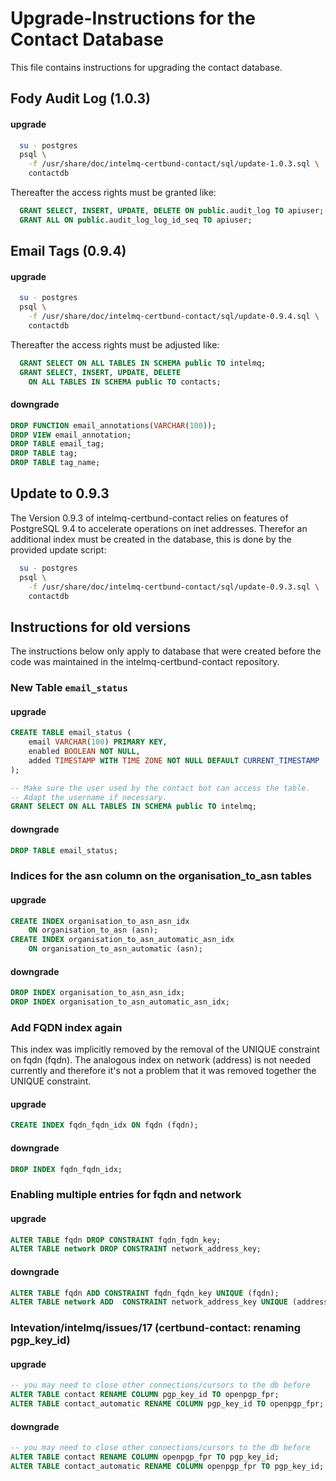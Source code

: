 # Upgrade-Instructions for the Contact Database

This file contains instructions for upgrading the contact database.

## Fody Audit Log (1.0.3)

#### upgrade

```sh
  su - postgres
  psql \
    -f /usr/share/doc/intelmq-certbund-contact/sql/update-1.0.3.sql \
    contactdb
```

Thereafter the access rights must be granted like:
```sql
  GRANT SELECT, INSERT, UPDATE, DELETE ON public.audit_log TO apiuser;
  GRANT ALL ON public.audit_log_log_id_seq TO apiuser;
```

## Email Tags (0.9.4)

#### upgrade

```sh
  su - postgres
  psql \
    -f /usr/share/doc/intelmq-certbund-contact/sql/update-0.9.4.sql \
    contactdb
```

Thereafter the access rights must be adjusted like:
```sql
  GRANT SELECT ON ALL TABLES IN SCHEMA public TO intelmq;
  GRANT SELECT, INSERT, UPDATE, DELETE
    ON ALL TABLES IN SCHEMA public TO contacts;
```

#### downgrade
```sql
DROP FUNCTION email_annotations(VARCHAR(100));
DROP VIEW email_annotation;
DROP TABLE email_tag;
DROP TABLE tag;
DROP TABLE tag_name;
```

## Update to 0.9.3

The Version 0.9.3 of intelmq-certbund-contact relies on features of
PostgreSQL 9.4 to accelerate operations on inet addresses.  Therefor
an additional index must be created in the database, this is done by
the provided update script:

```sh
  su - postgres
  psql \
    -f /usr/share/doc/intelmq-certbund-contact/sql/update-0.9.3.sql \
    contactdb
```


## Instructions for old versions

The instructions below only apply to database that were created before
the code was maintained in the intelmq-certbund-contact repository.

### New Table `email_status`

#### upgrade
```sql
CREATE TABLE email_status (
    email VARCHAR(100) PRIMARY KEY,
    enabled BOOLEAN NOT NULL,
    added TIMESTAMP WITH TIME ZONE NOT NULL DEFAULT CURRENT_TIMESTAMP
);

-- Make sure the user used by the contact bot can access the table.
-- Adapt the username if necessary.
GRANT SELECT ON ALL TABLES IN SCHEMA public TO intelmq;
```

#### downgrade
```sql
DROP TABLE email_status;
```


### Indices for the asn column on the organisation_to_asn tables

#### upgrade
```sql
CREATE INDEX organisation_to_asn_asn_idx
    ON organisation_to_asn (asn);
CREATE INDEX organisation_to_asn_automatic_asn_idx
    ON organisation_to_asn_automatic (asn);
```

#### downgrade
```sql
DROP INDEX organisation_to_asn_asn_idx;
DROP INDEX organisation_to_asn_automatic_asn_idx;
```


### Add FQDN index again

This index was implicitly removed by the removal of the UNIQUE
constraint on fqdn (fqdn). The analogous index on network (address) is
not needed currently and therefore it's not a problem that it was
removed together the UNIQUE constraint.


#### upgrade
```sql
CREATE INDEX fqdn_fqdn_idx ON fqdn (fqdn);
```


#### downgrade
```sql
DROP INDEX fqdn_fqdn_idx;
```


### Enabling multiple entries for fqdn and network

#### upgrade

```sql
ALTER TABLE fqdn DROP CONSTRAINT fqdn_fqdn_key;
ALTER TABLE network DROP CONSTRAINT network_address_key;
```

#### downgrade
```sql
ALTER TABLE fqdn ADD CONSTRAINT fqdn_fqdn_key UNIQUE (fqdn);
ALTER TABLE network ADD  CONSTRAINT network_address_key UNIQUE (address);
```


### Intevation/intelmq/issues/17 (certbund-contact: renaming pgp_key_id)

#### upgrade
```sql
-- you may need to close other connections/cursors to the db before
ALTER TABLE contact RENAME COLUMN pgp_key_id TO openpgp_fpr;
ALTER TABLE contact_automatic RENAME COLUMN pgp_key_id TO openpgp_fpr;
```

#### downgrade
```sql
-- you may need to close other connections/cursors to the db before
ALTER TABLE contact RENAME COLUMN openpgp_fpr TO pgp_key_id;
ALTER TABLE contact_automatic RENAME COLUMN openpgp_fpr TO pgp_key_id;
```


